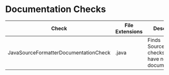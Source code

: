 # Documentation Checks

Check | File Extensions | Description
----- | --------------- | -----------
JavaSourceFormatterDocumentationCheck | .java | Finds SourceFormatter checks that have no documentation. |